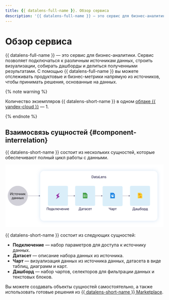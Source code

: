 ```yaml
---
title: {{ datalens-full-name }}. Обзор сервиса
description: '{{ datalens-full-name }} — это сервис для бизнес-аналитики. Сервис позволяет подключаться к различным источникам данных, строить визуализации, собирать дашборды и делиться полученными результатами.'
---
```


# Обзор сервиса

{{ datalens-full-name }} — это сервис для бизнес-аналитики. Сервис позволяет подключаться к различным источникам данных, строить визуализации, собирать дашборды и делиться полученными результатами.
С помощью {{ datalens-full-name }} вы можете отслеживать продуктовые и бизнес-метрики напрямую из источников, чтобы принимать решения, основанные на данных.


{% note warning %}

Количество экземпляров {{ datalens-short-name }} в одном [облаке {{ yandex-cloud }}](../../resource-manager/concepts/resources-hierarchy.md#cloud) — 1. 

{% endnote %}

## Взаимосвязь сущностей {#component-interrelation}

{{ datalens-short-name }} состоит из нескольких сущностей, которые обеспечивают полный цикл работы с данными.

![image](../../_assets/datalens/concepts/datalens.svg)

{{ datalens-short-name }} состоит из следующих сущностей:
- **Подключение** — набор параметров для доступа к источнику данных.
- **Датасет** — описание набора данных из источника.
- **Чарт** — визуализация данных из источника данных, датасета в виде таблиц, диаграмм и карт.
- **Дашборд** — набор чартов, селекторов для фильтрации данных и текстовых блоков.

Вы можете создавать объекты сущностей самостоятельно, а также использовать готовые решения из [{{ datalens-short-name }} Marketplace](marketplace.md).